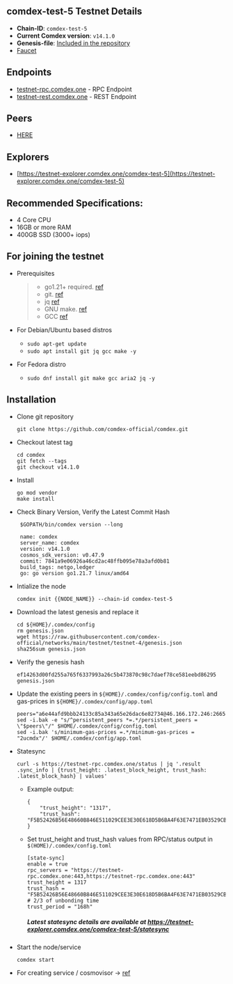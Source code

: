 ## comdex-test-5 Testnet Details

- **Chain-ID**: `comdex-test-5`
- **Current Comdex version**: `v14.1.0`
- **Genesis-file**: [Included in the repository](genesis.json)
- [Faucet](https://faucet.comdex.one/)


## Endpoints

- [testnet-rpc.comdex.one](https://testnet-rpc.comdex.one:443) - RPC Endpoint
- [testnet-rest.comdex.one](https://testnet-rest.comdex.one:443) - REST Endpoint

## Peers

- [HERE](peers.txt)

## Explorers

- [https://testnet-explorer.comdex.one/comdex-test-5](https://testnet-explorer.comdex.one/comdex-test-5)

## Recommended Specifications:
   * 4 Core CPU
   * 16GB or more RAM
   * 400GB SSD (3000+ iops)

## For joining the testnet

* Prerequisites
  > - go1.21+ required. [ref](https://golang.org/doc/install)
  > - git. [ref](https://github.com/git/git)
  > - jq [ref](https://github.com/stedolan/jq)
  > - GNU make. [ref](https://www.gnu.org/software/make/manual/html_node/index.html)
  > - GCC [ref](https://gcc.gnu.org/releases.html)
  
* For Debian/Ubuntu based distros
  - `sudo apt-get update`
  - `sudo apt install git jq gcc make -y`

* For Fedora distro
  - `sudo dnf install git make gcc aria2 jq -y`


## Installation

* Clone git repository

  ```shell
  git clone https://github.com/comdex-official/comdex.git
  ```
  
* Checkout latest tag

  ```shell
  cd comdex
  git fetch --tags
  git checkout v14.1.0
  ```
  
* Install

  ```shell
  go mod vendor
  make install
  ```

* Check Binary Version, Verify the Latest Commit Hash

  ```shell
   $GOPATH/bin/comdex version --long

   name: comdex
   server_name: comdex
   version: v14.1.0
   cosmos_sdk_version: v0.47.9
   commit: 7841a9e06926a46cd2ac48ffb095e78a3afd0b81
   build_tags: netgo,ledger
   go: go version go1.21.7 linux/amd64
  ```

  
* Intialize the node

  ```shell
  comdex init {{NODE_NAME}} --chain-id comdex-test-5
  ```
  
* Download the latest genesis and replace it

  ```shell
  cd ${HOME}/.comdex/config
  rm genesis.json
  wget https://raw.githubusercontent.com/comdex-official/networks/main/testnet/testnet-4/genesis.json
  sha256sum genesis.json
  ```
  
* Verify the genesis hash 

  ```shell
  ef14263d00fd255a765f6337993a26c5b473870c98c7daef78ce581eebd86295  genesis.json
  ```

* Update the existing peers in `${HOME}/.comdex/config/config.toml` and gas-prices in `${HOME}/.comdex/config/app.toml`

  ```shell
  peers="a6e44afd9bbb24133c85a343a65e26dac6e82734@46.166.172.246:26656,937a91277c9b5db245c240fa9ab96f68e716a548@5.199.171.133:26656,01751c886f2a5a2f18428d05179bf38304e2e7bb@5.199.171.130:26656,f5a821874695f61b13d9aa7e7d4f1710bbcc5b53@188.214.134.115:26656,9bf7fa42d34f5ab5a9a721102846a111a9e9fd59@149.56.36.207:26656"
  sed -i.bak -e "s/^persistent_peers *=.*/persistent_peers = \"$peers\"/" $HOME/.comdex/config/config.toml
  sed -i.bak 's/minimum-gas-prices =.*/minimum-gas-prices = "2ucmdx"/' $HOME/.comdex/config/app.toml
  ```
  
* Statesync 

    ```
    curl -s https://testnet-rpc.comdex.one/status | jq '.result .sync_info | {trust_height: .latest_block_height, trust_hash: .latest_block_hash} | values'
    ```

  - Example output:
  
    ```
    {
        "trust_height": "1317",
        "trust_hash": "F5B52426B56E48660B846E511029CEE3E30E618D5B6BA4F63E7471EB03529CB8"
    }
    ```

  - Set trust_height and trust_hash values from RPC/status output in `$(HOME)/.comdex/config.toml`
  
    ```
    [state-sync]
    enable = true
    rpc_servers = "https://testnet-rpc.comdex.one:443,https://testnet-rpc.comdex.one:443"
    trust_height = 1317 
    trust_hash = "F5B52426B56E48660B846E511029CEE3E30E618D5B6BA4F63E7471EB03529CB8"
    # 2/3 of unbonding time
    trust_period = "168h"
    ```
    ##### Latest statesync details are available at https://testnet-explorer.comdex.one/comdex-test-5/statesync
    
* Start the node/service

  ```shell
  comdex start
  ```
  
* For creating service / cosmovisor -> [ref](https://github.com/comdex-official/networks/blob/main/testnet/cosmovisor-setup.md)
